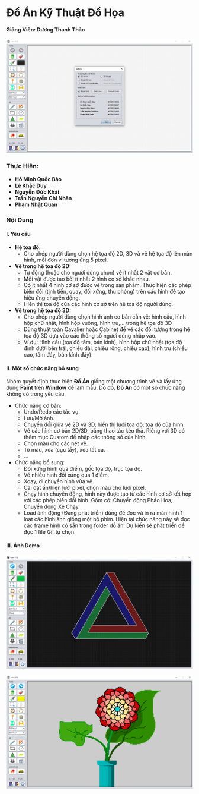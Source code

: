 # Đồ Án Kỹ Thuật Đồ Họa
#### Giảng Viên: Dương Thanh Thảo
![Authors](https://github.com/baokiinkk/paint/blob/master/Authors.png)
### Thực Hiện:
- **Hồ Minh Quốc Bảo** 
- **Lê Khắc Duy** 
- **Nguyễn Đức Khải**
- **Trần Nguyễn Chí Nhân** 
- **Phạm Nhật Quan**

### Nội Dung
#### I. Yêu cầu
- **Hệ tọa độ:**
    - Cho phép người dùng chọn hệ tọa độ 2D, 3D và vẽ hệ tọa độ lên màn hình, mỗi đơn vị tương ứng 5 pixel.
- **Vẽ trong hệ tọa độ 2D:**
    - Tự động (hoặc cho người dùng chọn)  vẽ ít nhất 2 vật cơ bản.
    - Mỗi vật được tạo bởi ít nhất 2 hình cơ sở khác nhau. 
    - Có ít nhất 4 hình cơ sở được vẽ trong sản phẩm. Thực hiện các phép biến đổi (tịnh tiến, quay, đối xứng, thu phóng) trên các hình để tạo hiệu ứng chuyển động.
    - Hiển thị tọa độ của các hình cơ sở trên hệ tọa độ người dùng.
- **Vẽ trong hệ tọa độ 3D:**
    - Cho phép người dùng chọn hình ảnh cơ bản cần vẽ: hình cầu, hình hộp chữ nhật, hình hộp vuông, hình trụ,… trong hệ tọa độ 3D 
    - Dùng thuật toán Cavalier hoặc Cabinet để vẽ các đối tượng trong hệ tọa độ 3D dựa vào các thông số người dùng nhập vào. 
    - Ví dụ: Hình cầu (tọa độ tâm, bán kính), hình hộp chữ nhật (tọa độ đỉnh dưới bên trái, chiều dài, chiều rộng, chiều cao), hình trụ (chiều cao, tâm đáy, bán kính đáy).

#### II. Một số chức năng bổ sung
Nhóm quyết định thực hiện **Đồ Án** giống một chương trình vẽ và lấy ứng dụng **Paint** trên **Window** để làm mẫu. Do đó, **Đồ Án** có một số chức năng không có trong yêu cầu.

- Chức năng cơ bản:
  - Undo/Redo các tác vụ.
  - Lưu/Mở ảnh.
  - Chuyển đổi giữa vẽ 2D và 3D, hiển thị lưới tọa độ, tọa độ của hình.
  - Vẽ các hình cơ bản 2D/3D, bằng thao tác kéo thả. Riêng với 3D có thêm mục Custom để nhập các thông số của hình.
  - Chọn màu cho các nét vẽ.
  - Tô màu, xóa (cục tẩy), xóa tất cả.
  - ...
- Chức năng bổ sung:
  - Đối xứng hình qua điểm, gốc tọa độ, trục tọa độ.
  - Vẽ nhiều hình đối xứng qua 1 điểm.
  - Xoay, di chuyển hình vừa vẽ.
  - Cài đặt ẩn/hiện lưới pixel, chọn màu cho lưới pixel.
  - Chạy hình chuyển động, hình này được tạo từ các hình cơ sở kết hợp với các phép biến đổi hình. Gồm có: Chuyển động Pháo Hoa, Chuyển động Xe Chạy.
  - Load ảnh động (Đang phát triển) dùng để đọc và in ra màn hình 1 loạt các hình ảnh giống một bộ phim. Hiện tại chức năng này sẽ đọc các frame hình có sẵn trong folder đồ án. Dự kiến sẽ phát triển để đọc 1 file Gif tự chọn.

#### III. Ảnh Demo
![Impossible Triangle](https://github.com/baokiinkk/paint/blob/master/ImpossibleTri.png)

![Flower](https://github.com/baokiinkk/paint/blob/master/Flower.png)



 






